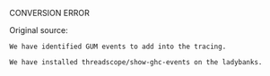 CONVERSION ERROR

Original source:

```trac
We have identified GUM events to add into the tracing.

We have installed threadscope/show-ghc-events on the ladybanks.

```
